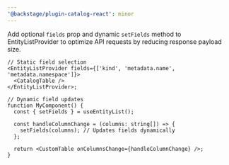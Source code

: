 ```yaml
---
'@backstage/plugin-catalog-react': minor
---
```


Add optional `fields` prop and dynamic `setFields` method to EntityListProvider to optimize API requests by reducing response payload size.

```tsx
// Static field selection
<EntityListProvider fields={['kind', 'metadata.name', 'metadata.namespace']}>
  <CatalogTable />
</EntityListProvider>;

// Dynamic field updates
function MyComponent() {
  const { setFields } = useEntityList();

  const handleColumnChange = (columns: string[]) => {
    setFields(columns); // Updates fields dynamically
  };

  return <CustomTable onColumnsChange={handleColumnChange} />;
}
```
